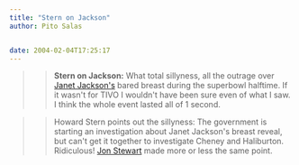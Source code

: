 ```yaml
---
title: "Stern on Jackson"
author: Pito Salas


date: 2004-02-04T17:25:17
---
```



>>

>> **Stern on Jackson:** What total sillyness, all the outrage over [Janet
Jackson's](<http://story.news.yahoo.com/news?tmpl=story&cid=514&e=8&u=/ap/20040204/ap_on_en_tv/super_bowl_jackson>)
bared breast during the superbowl halftime. If it wasn't for TIVO I wouldn't
have been sure even of what I saw. I think the whole event lasted all of 1
second.

>>

>>  
>
>>

>> Howard Stern points out the sillyness: The government is starting an
investigation about Janet Jackson's breast reveal, but can't get it together
to investigate Cheney and Haliburton. Ridiculous! [Jon
Stewart](<http://www.comedycentral.com/tv_shows/thedailyshowwithjonstewart/>)
made more or less the same point.


